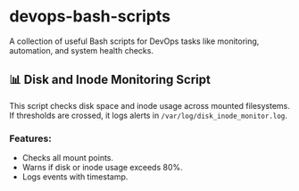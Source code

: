 # devops-bash-scripts
A collection of useful Bash scripts for DevOps tasks like monitoring, automation, and system health checks.

## 📊 Disk and Inode Monitoring Script

This script checks disk space and inode usage across mounted filesystems. If thresholds are crossed, it logs alerts in `/var/log/disk_inode_monitor.log`.

### Features:
- Checks all mount points.
- Warns if disk or inode usage exceeds 80%.
- Logs events with timestamp.
